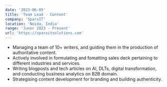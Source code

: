 ```yaml
---
date: '2023-06-05'
title: 'Team Lead - Content'
company: 'SparxIT'
location: 'Noida, India'
range: 'Juner 2023 - Present'
url: 'https://sparxitsolutions.com'
---
```


- Managing a team of 10+ writers, and guiding them in the production of authoritative content.
- Actively involved in formulating and fomatting sales deck pertaining to different industries and services.
- Writing blogposts and tech articles on AI, DLTs, digital transformation, and conducting business analytics on B2B domain.
- Strategising content development for branding and building authenticity.
